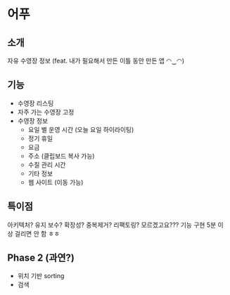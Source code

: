 # 어푸

## 소개

자유 수영장 정보 (feat. 내가 필요해서 만든 이틀 동안 만든 앱 ◠‿◠)

## 기능

- 수영장 리스팅
- 자주 가는 수영장 고정
- 수영장 정보
  - 요일 별 운영 시간 (오늘 요일 하이라이팅)
  - 정기 휴일
  - 요금
  - 주소 (클립보드 복사 가능)
  - 수질 관리 시간
  - 기타 정보
  - 웹 사이트 (이동 가능)

## 특이점

아키텍처? 유지 보수? 확장성? 중복제거? 리팩토링? 모르겠고요??? 기능 구현 5분 이상 걸리면 안 함 ㅎㅎ

## Phase 2 (과연?)

- 위치 기반 sorting
- 검색

